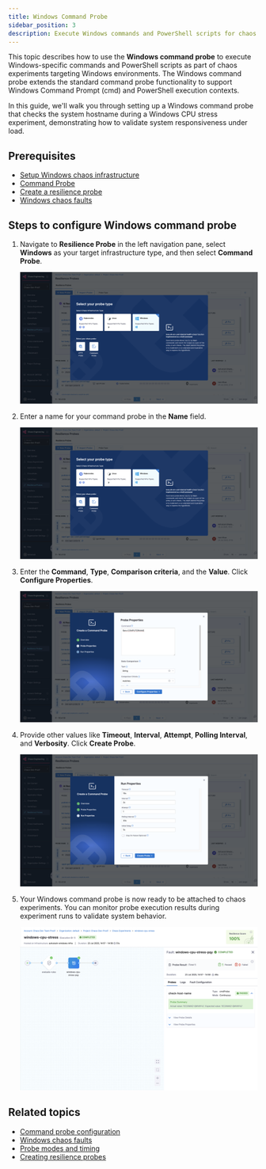 ```yaml
---
title: Windows Command Probe
sidebar_position: 3
description: Execute Windows commands and PowerShell scripts for chaos validation on Windows targets
---
```


This topic describes how to use the **Windows command probe** to execute Windows-specific commands and PowerShell scripts as part of chaos experiments targeting Windows environments. The Windows command probe extends the standard command probe functionality to support Windows Command Prompt (cmd) and PowerShell execution contexts.

In this guide, we'll walk you through setting up a Windows command probe that checks the system hostname during a Windows CPU stress experiment, demonstrating how to validate system responsiveness under load.

## Prerequisites

- [Setup Windows chaos infrastructure](/docs/chaos-engineering/guides/infrastructures/types/legacy-infra/windows)
- [Command Probe](/docs/chaos-engineering/guides/probes/command-probes/)
- [Create a resilience probe](/docs/chaos-engineering/guides/probes/#create-a-resilience-probe)
- [Windows chaos faults](/docs/chaos-engineering/faults/chaos-faults/windows/)

## Steps to configure Windows command probe

1. Navigate to **Resilience Probe** in the left navigation pane, select **Windows** as your target infrastructure type, and then select **Command Probe**.

    ![Create Command Probe](../static/windows-cmd-probe/create-cmd-probe.png)

2. Enter a name for your command probe in the **Name** field.

    ![Enter Probe Name](../static/windows-cmd-probe/enter-probe-name.png)

3. Enter the **Command**, **Type**, **Comparison criteria**, and the **Value**. Click **Configure Properties**.

    ![Enter Command](../static/windows-cmd-probe/enter-command.png)

4. Provide other values like **Timeout**, **Interval**, **Attempt**, **Polling Interval**, and **Verbosity**. Click **Create Probe**.

    ![Provide More Details](../static/windows-cmd-probe/provide-more-details.png)

5. Your Windows command probe is now ready to be attached to chaos experiments. You can monitor probe execution results during experiment runs to validate system behavior.

    ![Monitor Results](../static/windows-cmd-probe/monitor-results.png)



## Related topics

- [Command probe configuration](/docs/chaos-engineering/guides/probes/command-probes/command-probe-usage)
- [Windows chaos faults](/docs/chaos-engineering/faults/chaos-faults/windows/)
- [Probe modes and timing](/docs/chaos-engineering/guides/probes/#probe-modes)
- [Creating resilience probes](/docs/chaos-engineering/guides/probes/#create-a-resilience-probe)